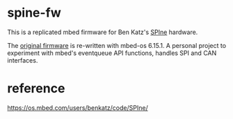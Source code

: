 # spine-fw
This is a replicated mbed firmware for Ben Katz's [SPIne](https://github.com/bgkatz/SPIne) hardware.

The [original firmware](https://os.mbed.com/users/benkatz/code/SPIne/) is re-written with mbed-os 6.15.1. 
A personal project to experiment with mbed's eventqueue API functions, handles SPI and CAN interfaces.

# reference
https://os.mbed.com/users/benkatz/code/SPIne/
